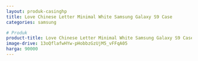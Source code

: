 ```yaml
---
layout: produk-casinghp
title: Love Chinese Letter Minimal White Samsung Galaxy S9 Case
categories: samsung

# Produk
product-title: Love Chinese Letter Minimal White Samsung Galaxy S9 Case
image-drive: 13oQflafwHYw-pHobbzGzUjM5_vFFqA05
harga: 90000
---
```

